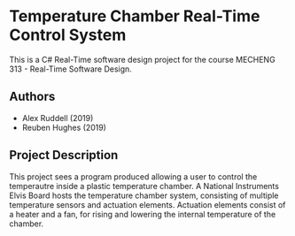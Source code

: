 # Temperature Chamber Real-Time Control System
This is a C# Real-Time software design project for the course MECHENG 313 - Real-Time Software Design.

## Authors
- Alex Ruddell (2019)
- Reuben Hughes (2019)

## Project Description
This project sees a program produced allowing a user to control the temperautre inside a plastic temperature chamber. A National Instruments Elvis Board hosts the temperature chamber system, consisting of multiple temperature sensors and actuation elements. Actuation elements consist of a heater and a fan, for rising and lowering the internal temperature of the chamber.
